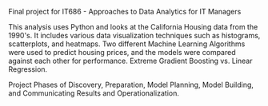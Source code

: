 Final project for IT686 - Approaches to Data Analytics for IT Managers

This analysis uses Python and looks at the California Housing data from the 1990's. It includes various data visualization techniques such as histograms, scatterplots, and heatmaps. Two different Machine Learning Algorithms were used to predict housing prices, and the models were compared against each other for performance. Extreme Gradient Boosting vs. Linear Regression.

Project Phases of Discovery, Preparation, Model Planning, Model Building, and Communicating Results and Operationalization.

